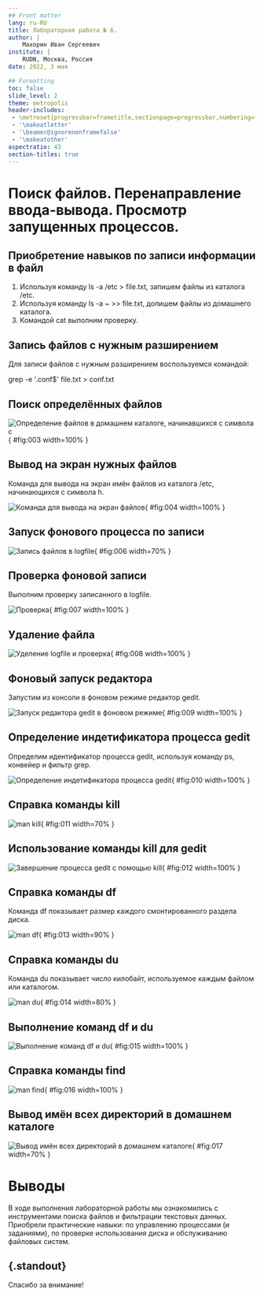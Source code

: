 ```yaml
---
## Front matter
lang: ru-RU
title: Лабораторная работа № 6.
author: |
	Махорин Иван Сергеевич
institute: |
	RUDN, Москва, Россия
date: 2022, 3 мая

## Formatting
toc: false
slide_level: 2
theme: metropolis
header-includes: 
 - \metroset{progressbar=frametitle,sectionpage=progressbar,numbering=fraction}
 - '\makeatletter'
 - '\beamer@ignorenonframefalse'
 - '\makeatother'
aspectratio: 43
section-titles: true
---
```


# Поиск файлов. Перенаправление ввода-вывода. Просмотр запущенных процессов.

## Приобретение навыков по записи информации в файл

1. Используя команду ls -a /etc > file.txt, запишем файлы из каталога /etc.
2. Используя команду ls -a ~ >> file.txt, допишем файлы из домашнего каталога.
3. Командой cat выполним проверку.

## Запись файлов с нужным разширением

Для записи файлов с нужным разширением воспользуемся командой:

grep -e '\.conf$' file.txt > conf.txt

## Поиск определённых файлов 

![Определение файлов в домашнем каталоге, начинавшихся с символа c](image/3.png){ #fig:003 width=100% }

## Вывод на экран нужных файлов

Команда для вывода на экран имён файлов из каталога /etc, начинающихся с символа h.

![Команда для вывода на экран файлов](image/4.png){ #fig:004 width=100% }

## Запуск фонового процесса по записи

![Запись файлов в logfile](image/6.png){ #fig:006 width=70% }

## Проверка фоновой записи

Выполним проверку записанного в logfile.

![Проверка](image/7.png){ #fig:007 width=100% }

## Удаление файла
	
![Уделение logfile и проверка](image/8.png){ #fig:008 width=100% }

## Фоновый запуск редактора

Запустим из консоли в фоновом режиме редактор gedit.

![Запуск редактора gedit в фоновом режиме](image/9.png){ #fig:009 width=100% }

## Определение индетификатора процесса gedit

Определим идентификатор процесса gedit, используя команду ps, конвейер и фильтр grep.

![Определение индетификатора процесса gedit](image/10.png){ #fig:010 width=100% }

## Справка команды kill

![man kill](image/11.png){ #fig:011 width=70% }

## Использование команды kill для gedit
    	
![Завершение процесса gedit с помощью kill](image/12.png){ #fig:012 width=100% }

## Справка команды df

Команда df показывает размер каждого смонтированного раздела диска.

![man df](image/13.png){ #fig:013 width=90% }

## Справка команды du

Команда du показывает число килобайт, используемое каждым файлом или каталогом.

![man du](image/14.png){ #fig:014 width=80% }

## Выполнение команд df и du

![Выполнение команд df и du](image/15.png){ #fig:015 width=100% }

## Справка команды find

![man find](image/16.png){ #fig:016 width=100% }

## Вывод имён всех директорий в домашнем каталоге

![Вывод имён всех директорий в домашнем каталоге](image/17.png){ #fig:017 width=70% }

# Выводы

В ходе выполнения лабораторной работы мы ознакомились с инструментами поиска файлов и фильтрации текстовых данных. Приобрели практические навыки: по управлению процессами (и заданиями), по проверке использования диска и обслуживанию файловых систем.


## {.standout}

Спасибо за внимание!
